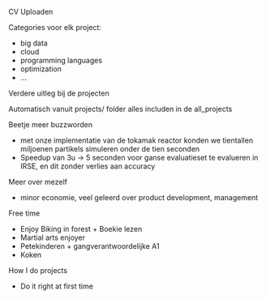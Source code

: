 CV Uploaden

Categories voor elk project:
- big data
- cloud
- programming languages
- optimization
- ...

Verdere uitleg bij de projecten

Automatisch vanuit projects/ folder alles includen in de all_projects

Beetje meer buzzworden
- met onze implementatie van de tokamak reactor konden we tientallen miljoenen partikels simuleren onder de tien seconden
- Speedup van 3u -> 5 seconden voor ganse evaluatieset te evalueren in IRSE, en dit zonder verlies aan accuracy

Meer over mezelf
- minor economie, veel geleerd over product development, management

Free time
- Enjoy Biking in forest + Boekie lezen
- Martial arts enjoyer
- Petekinderen + gangverantwoordelijke A1
- Koken

How I do projects
- Do it right at first time

